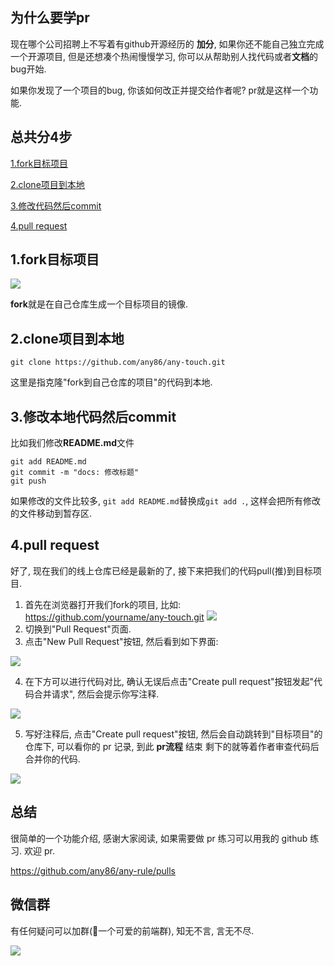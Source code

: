 ## 为什么要学pr
现在哪个公司招聘上不写着有github开源经历的 **加分**, 如果你还不能自己独立完成一个开源项目, 但是还想凑个热闹慢慢学习, 你可以从帮助别人找代码或者**文档**的bug开始.

如果你发现了一个项目的bug, 你该如何改正并提交给作者呢? pr就是这样一个功能.

## 总共分4步
[1.fork目标项目](#1fork目标项目)

[2.clone项目到本地](#2clone项目到本地)

[3.修改代码然后commit](#3修改代码然后commit)

[4.pull request](#4pull-request)


## 1.fork目标项目

![](https://user-gold-cdn.xitu.io/2019/9/10/16d1a148da569419?w=1504&h=160&f=jpeg&s=85353)

**fork**就是在自己仓库生成一个目标项目的镜像.

## 2.clone项目到本地
```shell
git clone https://github.com/any86/any-touch.git
```

这里是指克隆"fork到自己仓库的项目"的代码到本地.

## 3.修改本地代码然后commit
比如我们修改**README.md**文件
```shell
git add README.md
git commit -m "docs: 修改标题"
git push
```

如果修改的文件比较多, `git add README.md`替换成`git add .`, 这样会把所有修改的文件移动到暂存区.

## 4.pull request
好了, 现在我们的线上仓库已经是最新的了, 接下来把我们的代码pull(推)到目标项目.


1. 首先在浏览器打开我们fork的项目, 比如: https://github.com/yourname/any-touch.git 
![](https://user-gold-cdn.xitu.io/2019/9/10/16d1a148da5eaca8?w=1195&h=195&f=jpeg&s=74671)
2. 切换到"Pull Request"页面.
3. 点击"New Pull Request"按钮, 然后看到如下界面:

![](https://user-gold-cdn.xitu.io/2019/9/10/16d1a148da25f2f8?w=1101&h=819&f=jpeg&s=397771)

4. 在下方可以进行代码对比, 确认无误后点击"Create pull request"按钮发起"代码合并请求", 然后会提示你写注释.

![](https://user-gold-cdn.xitu.io/2019/9/10/16d1a148da8e6ffd?w=880&h=617&f=jpeg&s=262969)

5. 写好注释后, 点击"Create pull request"按钮, 然后会自动跳转到"目标项目"的仓库下, 可以看你的 pr 记录, 到此 **pr流程** 结束 剩下的就等着作者审查代码后合并你的代码.

![](https://user-gold-cdn.xitu.io/2019/9/10/16d1a148da8b80b3?w=834&h=529&f=jpeg&s=219217)

## 总结
很简单的一个功能介绍, 感谢大家阅读, 如果需要做 pr 练习可以用我的 github 练习. 欢迎 pr.

https://github.com/any86/any-rule/pulls


## 微信群
有任何疑问可以加群(🚀一个可爱的前端群), 知无不言, 言无不尽.

![](https://user-gold-cdn.xitu.io/2019/9/10/16d1a1a8f655ba0f?w=1080&h=1590&f=jpeg&s=135040)